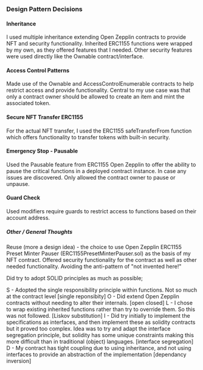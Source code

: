 ### Design Pattern Decisions

#### Inheritance
  I used multiple inheritance extending Open Zepplin contracts to provide
  NFT and security functionality. Inherited ERC1155 functions were wrapped
  by my own, as they offered features that I needed.
  Other security features were used directly like the Ownable
  contract/interface.

#### Access Control Patterns
  Made use of the Ownable and AccessControlEnumerable contracts to help
  restrict access and provide functionality. Central to my use case was
  that only a contract owner should be allowed to create an item and mint
  the associated token.

#### Secure NFT Transfer ERC1155
  For the actual NFT transfer, I used the ERC1155 safeTransferFrom function
  which offers functionality to transfer tokens with built-in security.

#### Emergency Stop - Pausable
  Used the Pausable feature from ERC1155 Open Zepplin to offer the ability
  to pause the critical functions in a deployed contract instance.
  In case any issues are discovered. Only allowed the contract owner to pause or unpause.

#### Guard Check
  Used modifiers require guards to restrict access to functions based on their account address.


##### Other / General Thoughts
  Reuse (more a design idea) - the choice to use Open Zepplin ERC1155 Preset
  Minter Pauser (ERC1155PresetMinterPauser.sol) as the basis of my NFT
  contract. Offered security functionality for the contract as well as
  other needed functionality. Avoiding the anti-pattern of "not invented
  here!"

  Did try to adopt SOLID principles as much as possible;

   S - Adopted the single responsibility principle within functions. Not so much at the contract level [single reponsibity]
   O - Did extend Open Zepplin contracts without needing to alter their internals. [open closed]
   L - I chose to wrap existing inherited functions rather than try to override them. So this was not followed. [Liskov substitution]
   I - Did try initially to implement the specifications as interfaces, and then implement these as solidity contracts but it proved too complex.  Idea was to try and adapt the interface segregation principle, but solidity has some unique constraints making this more difficult than in traditional (object) languages. [interface segregation] 
   D - My contract has tight coupling due to using inheritance, and not using interfaces to provide an abstraction of the implementation [dependancy inversion]
